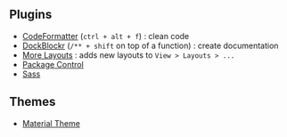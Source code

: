 Plugins
----
- [CodeFormatter](https://github.com/akalongman/sublimetext-codeformatter) (`ctrl + alt + f`) : clean code
- [DockBlockr](https://github.com/spadgos/sublime-jsdocs) (`/** + shift` on top of a function) : create documentation
- [More Layouts](https://github.com/unknownuser88/morelayouts) : adds new layouts to `View > Layouts > ...`
- [Package Control](https://packagecontrol.io)
- [Sass](https://github.com/nathos/sass-textmate-bundle)

Themes
-----
- [Material Theme](https://equinusocio.github.io/material-theme)
